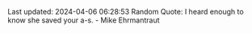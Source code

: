 Last updated: 2024-04-06 06:28:53
Random Quote: I heard enough to know she saved your a-s. - Mike Ehrmantraut